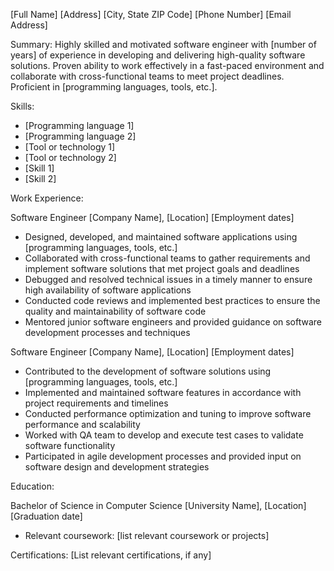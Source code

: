 [Full Name]
[Address]
[City, State ZIP Code]
[Phone Number]
[Email Address]

Summary:
Highly skilled and motivated software engineer with [number of years] of experience in developing and delivering high-quality software solutions. Proven ability to work effectively in a fast-paced environment and collaborate with cross-functional teams to meet project deadlines. Proficient in [programming languages, tools, etc.].

Skills:
- [Programming language 1]
- [Programming language 2]
- [Tool or technology 1]
- [Tool or technology 2]
- [Skill 1]
- [Skill 2]

Work Experience:

Software Engineer
[Company Name], [Location]
[Employment dates]

- Designed, developed, and maintained software applications using [programming languages, tools, etc.]
- Collaborated with cross-functional teams to gather requirements and implement software solutions that met project goals and deadlines
- Debugged and resolved technical issues in a timely manner to ensure high availability of software applications
- Conducted code reviews and implemented best practices to ensure the quality and maintainability of software code
- Mentored junior software engineers and provided guidance on software development processes and techniques

Software Engineer
[Company Name], [Location]
[Employment dates]

- Contributed to the development of software solutions using [programming languages, tools, etc.]
- Implemented and maintained software features in accordance with project requirements and timelines
- Conducted performance optimization and tuning to improve software performance and scalability
- Worked with QA team to develop and execute test cases to validate software functionality
- Participated in agile development processes and provided input on software design and development strategies

Education:

Bachelor of Science in Computer Science
[University Name], [Location]
[Graduation date]

- Relevant coursework: [list relevant coursework or projects]

Certifications:
[List relevant certifications, if any]

